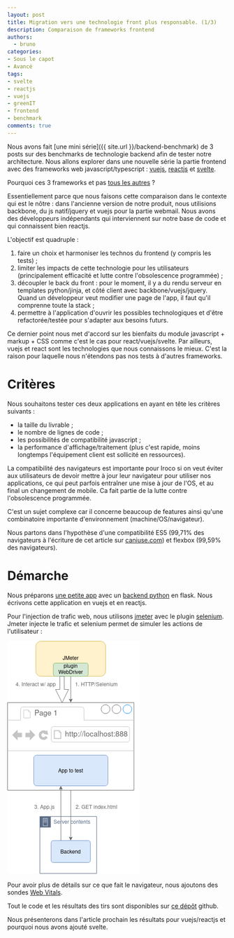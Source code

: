 ```yaml
---
layout: post
title: Migration vers une technologie front plus responsable. (1/3)
description: Comparaison de frameworks frontend
authors:
  - bruno
categories:
- Sous le capot
- Avancé
tags:
- svelte
- reactjs
- vuejs
- greenIT
- frontend
- benchmark
comments: true
---
```


Nous avons fait [une mini série]({{ site.url }}/backend-benchmark) de 3 posts sur des benchmarks de technologie backend afin de tester notre architecture. Nous allons explorer dans une nouvelle série la partie frontend avec des frameworks web javascript/typescript : [vuejs](https://vuejs.org/), [reactjs](https://fr.reactjs.org/) et [svelte](https://svelte.dev/).

Pourquoi ces 3 frameworks et pas [tous les autres](https://javascript.plainenglish.io/javascript-frameworks-performance-comparison-2020-cd881ac21fce) ?

Essentiellement parce que nous faisons cette comparaison dans le contexte qui est le nôtre : dans l'ancienne version de notre produit, nous utilisions backbone, du js natif/jquery et vuejs pour la partie webmail. Nous avons des développeurs indépendants qui interviennent sur notre base de code et qui connaissent bien reactjs.

L'objectif est quadruple :

1. faire un choix et harmoniser les technos du frontend (y compris les tests) ;
2. limiter les impacts de cette technologie pour les utilisateurs (principalement efficacité et lutte contre l'obsolescence programmée) ;
3. découpler le back du front : pour le moment, il y a du rendu serveur en templates python/jinja, et côté client avec backbone/vuejs/jquery. Quand un développeur veut modifier une page de l'app, il faut qu'il comprenne toute la stack ;
4. permettre à l'application d'ouvrir les possibles technologiques et d'être refactorée/testée pour s'adapter aux besoins futurs.

Ce dernier point nous met d'accord sur les bienfaits du module javascript + markup + CSS comme c'est le cas pour react/vuejs/svelte. Par ailleurs, vuejs et react sont les technologies que nous connaissons le mieux. C'est la raison pour laquelle nous n'étendons pas nos tests à d'autres frameworks.

# Critères

Nous souhaitons tester ces deux applications en ayant en tête les critères suivants :
- la taille du livrable ;
- le nombre de lignes de code ;
- les possibilités de compatibilité javascript ;
- la performance d'affichage/traitement (plus c'est rapide, moins longtemps l'équipement client est sollicité en ressources).

La compatibilité des navigateurs est importante pour Iroco si on veut éviter aux utilisateurs de devoir mettre à jour leur navigateur pour utiliser nos applications, ce qui peut parfois entraîner une mise à jour de l'OS, et au final un changement de mobile. Ca fait partie de la lutte contre l'obsolescence programmée.

C'est un sujet complexe car il concerne beaucoup de features ainsi qu'une combinatoire importante d'environnement (machine/OS/navigateur).

Nous partons dans l'hypothèse d'une compatibilité ES5 (99,71% des navigateurs à l'écriture de cet article sur [caniuse.com](https://caniuse.com)) et flexbox (99,59% des navigateurs).

# Démarche

Nous préparons [une petite app](https://framer.com/share/Benchmark--7MGmW80Lo1Lu1AMoMN2Y/jZNcXWNxR#jZNcXWNxR) avec un [backend python](https://github.com/iroco-co/frontend-benchmark/tree/master/api) en flask. Nous écrivons cette application en vuejs et en reactjs.

Pour l'injection de trafic web, nous utilisons [jmeter](https://jmeter.apache.org/) avec le plugin [selenium](https://www.selenium.dev/). Jmeter injecte le trafic et selenium permet de simuler les actions de l'utilisateur :

![jmeter selenium](/images/frontend_benchmark/jmeter-selenium.png)

Pour avoir plus de détails sur ce que fait le navigateur, nous ajoutons des sondes [Web Vitals](https://web.dev/vitals/).

Tout le code et les résultats des tirs sont disponibles sur [ce dépôt](https://github.com/iroco-co/frontend-benchmark) github.

Nous présenterons dans l'article prochain les résultats pour vuejs/reactjs et pourquoi nous avons ajouté svelte.
